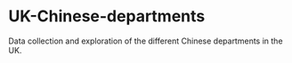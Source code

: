 # UK-Chinese-departments
Data collection and exploration of the different Chinese departments in the UK. 
